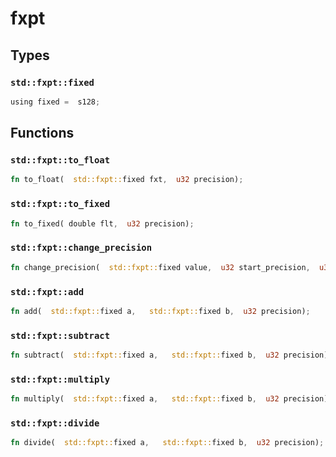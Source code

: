 # fxpt


## Types

### `std::fxpt::fixed`

```rust
using fixed =  s128;
```


## Functions

### `std::fxpt::to_float`


```rust
fn to_float(  std::fxpt::fixed fxt,  u32 precision);
```
### `std::fxpt::to_fixed`


```rust
fn to_fixed( double flt,  u32 precision);
```
### `std::fxpt::change_precision`


```rust
fn change_precision(  std::fxpt::fixed value,  u32 start_precision,  u32 end_precision);
```
### `std::fxpt::add`


```rust
fn add(  std::fxpt::fixed a,   std::fxpt::fixed b,  u32 precision);
```
### `std::fxpt::subtract`


```rust
fn subtract(  std::fxpt::fixed a,   std::fxpt::fixed b,  u32 precision);
```
### `std::fxpt::multiply`


```rust
fn multiply(  std::fxpt::fixed a,   std::fxpt::fixed b,  u32 precision);
```
### `std::fxpt::divide`


```rust
fn divide(  std::fxpt::fixed a,   std::fxpt::fixed b,  u32 precision);
```
